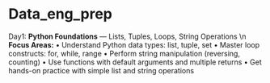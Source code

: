 # Data_eng_prep
Day1:
**Python Foundations** — Lists, Tuples, Loops, String Operations  \n
**Focus Areas:**
	• Understand Python data types: list, tuple, set
	• Master loop constructs: for, while, range
	• Perform string manipulation (reversing, counting)
	• Use functions with default arguments and multiple returns
  • Get hands-on practice with simple list and string operations

